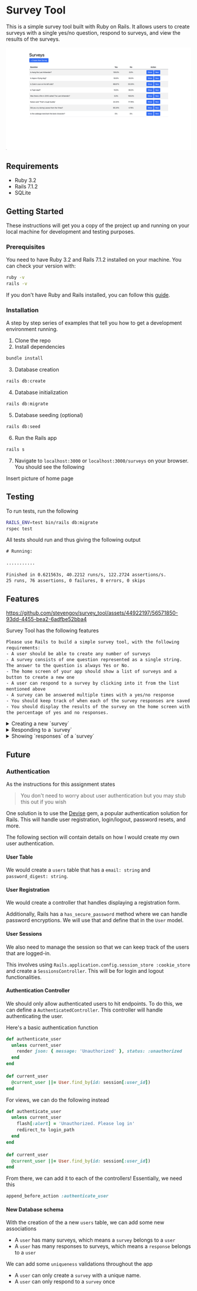 # Survey Tool

This is a simple survey tool built with Ruby on Rails. It allows users to create surveys with a single yes/no question, respond to surveys, and view the results of the surveys.

![Home](./images/home.png)

## Requirements

- Ruby 3.2
- Rails 7.1.2
- SQLite

## Getting Started

These instructions will get you a copy of the project up and running on your local machine for development and testing purposes.

### Prerequisites

You need to have Ruby 3.2 and Rails 7.1.2 installed on your machine. You can check your version with:

```bash
ruby -v
rails -v
```

If you don't have Ruby and Rails installed, you can follow this [guide](https://guides.rubyonrails.org/getting_started.html#installing-rails).


### Installation

A step by step series of examples that tell you how to get a development environment running.

1. Clone the repo
2. Install dependencies
```bash
bundle install
```
3. Database creation
```bash
rails db:create
```
4. Database initialization
```bash
rails db:migrate
```
5. Database seeding (optional)
```bash
rails db:seed
```
6. Run the Rails app
```bash
rails s
```
7. Navigate to `localhost:3000` or `localhost:3000/surveys` on your browser. You should see the following

Insert picture of home page

## Testing

To run tests, run the following
```bash
RAILS_ENV=test bin/rails db:migrate
rspec test
```

All tests should run and thus giving the following output

```
# Running:

...........

Finished in 0.621563s, 40.2212 runs/s, 122.2724 assertions/s.
25 runs, 76 assertions, 0 failures, 0 errors, 0 skips
```


## Features

https://github.com/stevengov/survey_tool/assets/44922197/56571850-93dd-4455-bea2-6adfbe52bba4

Survey Tool has the following features

```
Please use Rails to build a simple survey tool, with the following requirements:
- A user should be able to create any number of surveys
- A survey consists of one question represented as a single string. The answer to the question is always Yes or No.
- The home screen of your app should show a list of surveys and a button to create a new one
- A user can respond to a survey by clicking into it from the list mentioned above
- A survey can be answered multiple times with a yes/no response
- You should keep track of when each of the survey responses are saved 
- You should display the results of the survey on the home screen with the percentage of yes and no responses.
```

<details><summary>Creating a new `survey`</summary>

https://github.com/stevengov/survey_tool/assets/44922197/e9ef7f27-89b5-447a-9ce1-2feae15cf7de

</details>

<details><summary>Responding to a `survey`</summary>

https://github.com/stevengov/survey_tool/assets/44922197/a8b83114-ea49-4224-8d82-4997e1bc7aef

</details>

<details><summary>Showing `responses` of a `survey`</summary>

https://github.com/stevengov/survey_tool/assets/44922197/c848f1b0-54d7-436c-8155-6a802a6807c0

</details>

## Future

### Authentication

As the instructions for this assignment states

> You don't need to worry about user authentication but you may stub this out if you wish

One solution is to use the [Devise](https://github.com/heartcombo/devise) gem, a popular authentication solution for Rails. This will handle user registration, login/logout, password resets, and more.

The following section will contain details on how I would create my own user authentication.


#### User Table

We would create a `users` table that has a `email: string` and `password_digest: string`.

#### User Registration

We would create a controller that handles displaying a registration form.

Additionally, Rails has a `has_secure_password` method where we can handle password encryptions. We will use that and define that in the `User` model. 

#### User Sessions

We also need to manage the session so that we can keep track of the users that are logged-in.

This involves using `Rails.application.config.session_store :cookie_store` and create a `SessionsController`. This will be for login and logout functionalities.

#### Authentication Controller

We should only allow authenticated users to hit endpoints. To do this, we can define a `AuthenticatedController`. This controller will handle authenticating the user.

Here's a basic authentication function

```ruby
def authenticate_user
  unless current_user
    render json: { message: 'Unauthorized' }, status: :unauthorized
  end
end

def current_user
  @current_user ||= User.find_by(id: session[:user_id])
end
```

For views, we can do the following instead

```ruby
def authenticate_user
  unless current_user
    flash[:alert] = 'Unauthorized. Please log in'
    redirect_to login_path
  end
end

def current_user
  @current_user ||= User.find_by(id: session[:user_id])
end
```

From there, we can add it to each of the controllers! Essentially, we need this

```ruby
append_before_action :authenticate_user
```


#### New Database schema

With the creation of the a new `users` table, we can add some new associations
- A `user` has many surveys, which means a `survey` belongs to a `user`
- A `user` has many responses to surveys, which means a `response` belongs to a `user`

We can add some `uniqueness` validations throughout the app
- A `user` can only create a `survey` with a unique name.
- A `user` can only respond to a `survey` once
